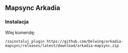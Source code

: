 ## Mapsync Arkadia

### Instalacja

Wlej komendę:

```
/zainstaluj_plugin https://github.com/Delwing/arkadia-mapsync/releases/latest/download/arkadia-mapsync.zip
```